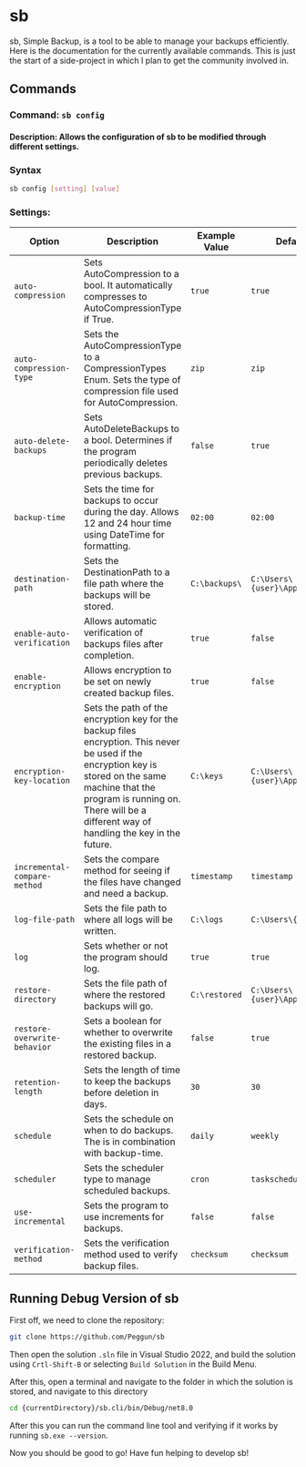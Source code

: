 # sb
sb, Simple Backup, is a tool to be able to manage your backups efficiently. Here is the documentation for the currently available commands. This is just the start of a side-project in which I plan to get the community involved in.

## Commands

### Command: `sb config`

#### Description: Allows the configuration of sb to be modified through different settings.

### Syntax
```bash
sb config [setting] [value]
```

### Settings:
| Option | Description | Example Value | Default Value Windows | Default Value Linux | All Values |
|-|-|-|-|-|-|
| `auto-compression` | Sets AutoCompression to a bool. It automatically compresses to AutoCompressionType if True. | `true` | `true` | `true` | `true` or `false` |
| `auto-compression-type` | Sets the AutoCompressionType to a CompressionTypes Enum. Sets the type of compression file used for AutoCompression. | `zip` | `zip` | `zip` | `zip`, `gz`, `lz`, `tar`, `sz (7z)`, `rar`, `cab`, `iso`, `targz`, `tarbzt (tar.bz2)`,`tarxz`, `bzt (bz2)`, `deb`, `rpm` |
| `auto-delete-backups` | Sets AutoDeleteBackups to a bool. Determines if the program periodically deletes previous backups. | `false` | `true` | `true` |`true` or `false` |
| `backup-time` | Sets the time for backups to occur during the day. Allows 12 and 24 hour time using DateTime for formatting. | `02:00`  | `02:00` | `02:00` | Anytime in that format (24 hr time)
| `destination-path` | Sets the DestinationPath to a file path where the backups will be stored. | `C:\backups\` | `C:\Users\{user}\AppData\Roaming\sb\backups` | `/home/{user}/.sb/backups` | Any folder that exists on the machine | 
| `enable-auto-verification` | Allows automatic verification of backups files after completion. | `true` | `false` | `false` | `true` or `false` |
| `enable-encryption` | Allows encryption to be set on newly created backup files. | `true` | `false` | `false` | `true` or `false` |
| `encryption-key-location` | Sets the path of the encryption key for the backup files encryption. This never be used if the encryption key is stored on the same machine that the program is running on. There will be a different way of handling the key in the future. | `C:\keys` | `C:\Users\{user}\AppData\Roaming\sb\keys\` | `/home/{user}/.sb/keys/` | Any folder that exists on the machine. |
| `incremental-compare-method` | Sets the compare method for seeing if the files have changed and need a backup. | `timestamp` | `timestamp` | `timestamp` | `timestamp` or `checksum` |
| `log-file-path` | Sets the file path to where all logs will be written. | `C:\logs` | `C:\Users\{user}\AppData\sb\logs` | `/home/{user}/.sb/logs` | Any folder that exists on the machine. |
| `log` | Sets whether or not the program should log. | `true` | `true` | `true` | `true` or `false` |
| `restore-directory` | Sets the file path of where the restored backups will go. | `C:\restored` | `C:\Users\{user}\AppData\sb\restored` | `/home/{user}/.sb/restored` | Any folder that exists on the machine. | 
| `restore-overwrite-behavior` | Sets a boolean for whether to overwrite the existing files in a restored backup. | `false` | `true` | `true` | `true` or `false` |
| `retention-length` | Sets the length of time to keep the backups before deletion in days. | `30` | `30` | `30` | Any number of days as a integer |
| `schedule` | Sets the schedule on when to do backups. The is in combination with backup-time. | `daily` | `weekly` | `weekly` | `daily`, `weekly`, `fortnightly`, `monthly`, `yearly` |
| `scheduler` | Sets the scheduler type to manage scheduled backups. | `cron` | `taskscheduler` | `cron` | `cron` or `taskscheduler` |
| `use-incremental` | Sets the program to use increments for backups. | `false` | `false` | `false` | `true` or `false` |
| `verification-method` | Sets the verification method used to verify backup files. | `checksum` | `checksum` | `checksum` | `checksum` or `timestamp` |

## Running Debug Version of sb
First off, we need to clone the repository:
```sh
git clone https://github.com/Peggun/sb
```

Then open the solution `.sln` file in Visual Studio 2022, and build the solution using `Crtl-Shift-B` or selecting `Build Solution` in the Build Menu.

After this, open a terminal and navigate to the folder in which the solution is stored, and navigate to this directory
```sh
cd {currentDirectory}/sb.cli/bin/Debug/net8.0
```

After this you can run the command line tool and verifying if it works by running `sb.exe --version`.

Now you should be good to go! Have fun helping to develop sb!